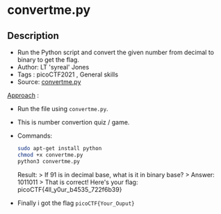 # convertme.py

## Description
- Run the Python script and convert the given number from decimal to binary to get the flag.
- Author: LT 'syreal' Jones
- Tags  : picoCTF2021 , General skills
- Source: [convertme.py](./convertme.py)

<ins>Approach</ins> :
- Run the file using `convertme.py`.
- This is number convertion quiz / game.
- Commands:
    ```sh
    sudo apt-get install python
    chmod +x convertme.py
    python3 convertme.py
    ```
    Result:
       > If 91 is in decimal base, what is it in binary base?
       > Answer: 1011011
       > That is correct! Here's your flag: picoCTF{4ll_y0ur_b4535_722f6b39}
       
- Finally i got the flag `picoCTF{Your_Ouput}`
